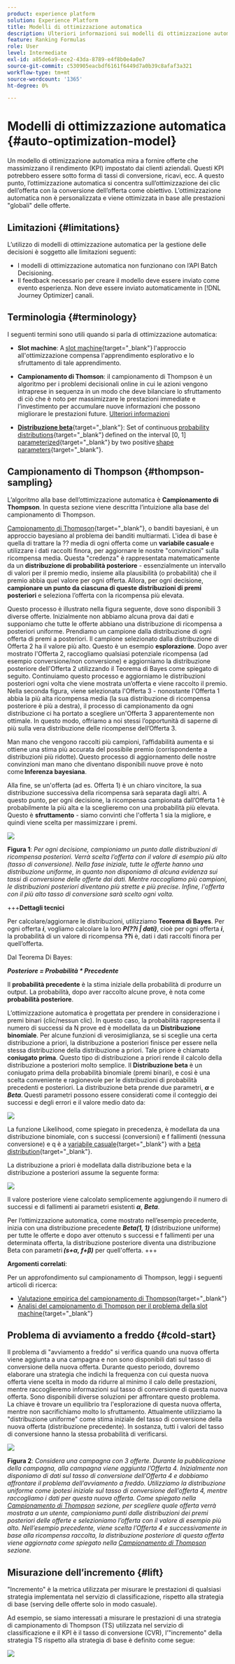```yaml
---
product: experience platform
solution: Experience Platform
title: Modelli di ottimizzazione automatica
description: Ulteriori informazioni sui modelli di ottimizzazione automatica
feature: Ranking Formulas
role: User
level: Intermediate
exl-id: a85de6a9-ece2-43da-8789-e4f8b0e4a0e7
source-git-commit: c530905eacbdf6161f6449d7a0b39c8afaf3a321
workflow-type: tm+mt
source-wordcount: '1365'
ht-degree: 0%

---
```


# Modelli di ottimizzazione automatica {#auto-optimization-model}

Un modello di ottimizzazione automatica mira a fornire offerte che massimizzano il rendimento (KPI) impostato dai clienti aziendali. Questi KPI potrebbero essere sotto forma di tassi di conversione, ricavi, ecc. A questo punto, l’ottimizzazione automatica si concentra sull’ottimizzazione dei clic dell’offerta con la conversione dell’offerta come obiettivo. L’ottimizzazione automatica non è personalizzata e viene ottimizzata in base alle prestazioni &quot;globali&quot; delle offerte.

## Limitazioni  {#limitations}

L’utilizzo di modelli di ottimizzazione automatica per la gestione delle decisioni è soggetto alle limitazioni seguenti:

* I modelli di ottimizzazione automatica non funzionano con l’API Batch Decisioning.
* Il feedback necessario per creare il modello deve essere inviato come evento esperienza. Non deve essere inviato automaticamente in [!DNL Journey Optimizer] canali.

## Terminologia {#terminology}

I seguenti termini sono utili quando si parla di ottimizzazione automatica:

* **Slot machine**: A [slot machine](https://en.wikipedia.org/wiki/Multi-armed_bandit){target="_blank"} l&#39;approccio all&#39;ottimizzazione compensa l&#39;apprendimento esplorativo e lo sfruttamento di tale apprendimento.

* **Campionamento di Thomson**: il campionamento di Thompson è un algoritmo per i problemi decisionali online in cui le azioni vengono intraprese in sequenza in un modo che deve bilanciare lo sfruttamento di ciò che è noto per massimizzare le prestazioni immediate e l’investimento per accumulare nuove informazioni che possono migliorare le prestazioni future. [Ulteriori informazioni](#thompson-sampling)

* [**Distribuzione beta**](https://en.wikipedia.org/wiki/Beta_distribution){target="_blank"}: Set of continuous [probability distributions](https://en.wikipedia.org/wiki/Probability_distribution){target="_blank"} defined on the interval [0, 1] [parameterized](https://en.wikipedia.org/wiki/Statistical_parameter){target="_blank"} by two positive [shape parameters](https://en.wikipedia.org/wiki/Shape_parameter){target="_blank"}.

## Campionamento di Thompson {#thompson-sampling}

L’algoritmo alla base dell’ottimizzazione automatica è **Campionamento di Thompson**. In questa sezione viene descritta l’intuizione alla base del campionamento di Thompson.

[Campionamento di Thompson](https://en.wikipedia.org/wiki/Thompson_sampling){target="_blank"}, o banditi bayesiani, è un approccio bayesiano al problema dei banditi multiarmati.  L&#39;idea di base è quella di trattare la ?? media di ogni offerta come un **variabile casuale** e utilizzare i dati raccolti finora, per aggiornare le nostre &quot;convinzioni&quot; sulla ricompensa media. Questa &quot;credenza&quot; è rappresentata matematicamente da un **distribuzione di probabilità posteriore** - essenzialmente un intervallo di valori per il premio medio, insieme alla plausibilità (o probabilità) che il premio abbia quel valore per ogni offerta. Allora, per ogni decisione, **campionare un punto da ciascuna di queste distribuzioni di premi posteriori** e seleziona l’offerta con la ricompensa più elevata.

Questo processo è illustrato nella figura seguente, dove sono disponibili 3 diverse offerte. Inizialmente non abbiamo alcuna prova dai dati e supponiamo che tutte le offerte abbiano una distribuzione di ricompensa a posteriori uniforme. Prendiamo un campione dalla distribuzione di ogni offerta di premi a posteriori. Il campione selezionato dalla distribuzione di Offerta 2 ha il valore più alto. Questo è un esempio **esplorazione**. Dopo aver mostrato l&#39;Offerta 2, raccogliamo qualsiasi potenziale ricompensa (ad esempio conversione/non conversione) e aggiorniamo la distribuzione posteriore dell&#39;Offerta 2 utilizzando il Teorema di Bayes come spiegato di seguito.  Continuiamo questo processo e aggiorniamo le distribuzioni posteriori ogni volta che viene mostrata un’offerta e viene raccolto il premio. Nella seconda figura, viene selezionata l&#39;Offerta 3 - nonostante l&#39;Offerta 1 abbia la più alta ricompensa media (la sua distribuzione di ricompensa posteriore è più a destra), il processo di campionamento da ogni distribuzione ci ha portato a scegliere un&#39;Offerta 3 apparentemente non ottimale. In questo modo, offriamo a noi stessi l’opportunità di saperne di più sulla vera distribuzione delle ricompense dell’Offerta 3.

Man mano che vengono raccolti più campioni, l’affidabilità aumenta e si ottiene una stima più accurata del possibile premio (corrispondente a distribuzioni più ridotte). Questo processo di aggiornamento delle nostre convinzioni man mano che diventano disponibili nuove prove è noto come **Inferenza bayesiana**.

Alla fine, se un&#39;offerta (ad es. Offerta 1) è un chiaro vincitore, la sua distribuzione successiva della ricompensa sarà separata dagli altri. A questo punto, per ogni decisione, la ricompensa campionata dall’Offerta 1 è probabilmente la più alta e la sceglieremo con una probabilità più elevata. Questo è **sfruttamento** - siamo convinti che l&#39;offerta 1 sia la migliore, e quindi viene scelta per massimizzare i premi.

![](../assets/ai-ranking-thompson-sampling.png)

**Figura 1**: *Per ogni decisione, campioniamo un punto dalle distribuzioni di ricompensa posteriori. Verrà scelta l’offerta con il valore di esempio più alto (tasso di conversione). Nella fase iniziale, tutte le offerte hanno una distribuzione uniforme, in quanto non disponiamo di alcuna evidenza sui tassi di conversione delle offerte dai dati. Mentre raccogliamo più campioni, le distribuzioni posteriori diventano più strette e più precise. Infine, l&#39;offerta con il più alto tasso di conversione sarà scelto ogni volta.*

<!--
![](../assets/ai-ranking-thompson-sampling-initial.png)
![](../assets/ai-ranking-thompson-sampling-intermediate.png)
![](../assets/ai-ranking-thompson-sampling-ultimate.png)
-->

+++**Dettagli tecnici**

Per calcolare/aggiornare le distribuzioni, utilizziamo **Teorema di Bayes**. Per ogni offerta ***i***, vogliamo calcolare la loro ***P(??i | dati)***, cioè per ogni offerta ***i***, la probabilità di un valore di ricompensa **??i** è, dati i dati raccolti finora per quell’offerta.

Dal Teorema Di Bayes:

***Posteriore = Probabilità * Precedente***

Il **probabilità precedente** è la stima iniziale della probabilità di produrre un output. La probabilità, dopo aver raccolto alcune prove, è nota come **probabilità posteriore**. 

L’ottimizzazione automatica è progettata per prendere in considerazione i premi binari (clic/nessun clic). In questo caso, la probabilità rappresenta il numero di successi da N prove ed è modellata da un **Distribuzione binomiale**. Per alcune funzioni di verosimiglianza, se si sceglie una certa distribuzione a priori, la distribuzione a posteriori finisce per essere nella stessa distribuzione della distribuzione a priori. Tale priore è chiamato **coniugato prima**. Questo tipo di distribuzione a priori rende il calcolo della distribuzione a posteriori molto semplice. Il **Distribuzione beta** è un coniugato prima della probabilità binomiale (premi binari), e così è una scelta conveniente e ragionevole per le distribuzioni di probabilità precedenti e posteriori. La distribuzione beta prende due parametri, ***α*** e ***Beta***. Questi parametri possono essere considerati come il conteggio dei successi e degli errori e il valore medio dato da:

![](../assets/ai-ranking-beta-distribution.png)

La funzione Likelihood, come spiegato in precedenza, è modellata da una distribuzione binomiale, con s successi (conversioni) e f fallimenti (nessuna conversione) e q è a [variabile casuale](https://en.wikipedia.org/wiki/Random_variable){target="_blank"} with a [beta distribution](https://en.wikipedia.org/wiki/Beta_distribution){target="_blank"}.

La distribuzione a priori è modellata dalla distribuzione beta e la distribuzione a posteriori assume la seguente forma:

![](../assets/ai-ranking-posterior-distribution.svg)

Il valore posteriore viene calcolato semplicemente aggiungendo il numero di successi e di fallimenti ai parametri esistenti ***α***, ***Beta***.

Per l’ottimizzazione automatica, come mostrato nell’esempio precedente, inizia con una distribuzione precedente ***Beta(1, 1)*** (distribuzione uniforme) per tutte le offerte e dopo aver ottenuto s successi e f fallimenti per una determinata offerta, la distribuzione posteriore diventa una distribuzione Beta con parametri ***(s+α, f+β)*** per quell&#39;offerta.
+++

**Argomenti correlati**:

Per un approfondimento sul campionamento di Thompson, leggi i seguenti articoli di ricerca:
* [Valutazione empirica del campionamento di Thompson](https://proceedings.neurips.cc/paper/2011/file/e53a0a2978c28872a4505bdb51db06dc-Paper.pdf){target="_blank"}
* [Analisi del campionamento di Thompson per il problema della slot machine](http://proceedings.mlr.press/v23/agrawal12/agrawal12.pdf){target="_blank"}

## Problema di avviamento a freddo {#cold-start}

Il problema di &quot;avviamento a freddo&quot; si verifica quando una nuova offerta viene aggiunta a una campagna e non sono disponibili dati sul tasso di conversione della nuova offerta. Durante questo periodo, dovremo elaborare una strategia che indichi la frequenza con cui questa nuova offerta viene scelta in modo da ridurre al minimo il calo delle prestazioni, mentre raccoglieremo informazioni sul tasso di conversione di questa nuova offerta. Sono disponibili diverse soluzioni per affrontare questo problema. La chiave è trovare un equilibrio tra l&#39;esplorazione di questa nuova offerta, mentre non sacrifichiamo molto lo sfruttamento. Attualmente utilizziamo la &quot;distribuzione uniforme&quot; come stima iniziale del tasso di conversione della nuova offerta (distribuzione precedente). In sostanza, tutti i valori del tasso di conversione hanno la stessa probabilità di verificarsi.


![](../assets/ai-ranking-cold-start-strategies.png)

**Figura 2**: *Considera una campagna con 3 offerte. Durante la pubblicazione della campagna, alla campagna viene aggiunta l’Offerta 4. Inizialmente non disponiamo di dati sul tasso di conversione dell’Offerta 4 e dobbiamo affrontare il problema dell’avviamento a freddo. Utilizziamo la distribuzione uniforme come ipotesi iniziale sul tasso di conversione dell’offerta 4, mentre raccogliamo i dati per questa nuova offerta. Come spiegato nella [Campionamento di Thompson](#thompson-sampling) sezione, per scegliere quale offerta verrà mostrata a un utente, campioniamo punti dalle distribuzioni dei premi posteriori delle offerte e selezioniamo l’offerta con il valore di esempio più alto. Nell’esempio precedente, viene scelta l’Offerta 4 e successivamente in base alla ricompensa raccolta, la distribuzione posteriore di questa offerta viene aggiornata come spiegato nella [Campionamento di Thompson](#thompson-sampling) sezione.*

## Misurazione dell’incremento {#lift}

&quot;Incremento&quot; è la metrica utilizzata per misurare le prestazioni di qualsiasi strategia implementata nel servizio di classificazione, rispetto alla strategia di base (serving delle offerte solo in modo casuale).

Ad esempio, se siamo interessati a misurare le prestazioni di una strategia di campionamento di Thompson (TS) utilizzata nel servizio di classificazione e il KPI è il tasso di conversione (CVR), l’&quot;incremento&quot; della strategia TS rispetto alla strategia di base è definito come segue:

![](../assets/ai-ranking-lift.png)

